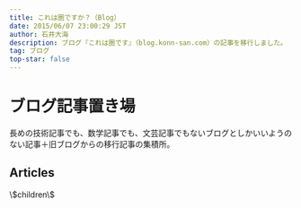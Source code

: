 ```yaml
---
title: これは圏ですか？（Blog）
date: 2015/06/07 23:00:29 JST
author: 石井大海
description: ブログ『これは圏です』（blog.konn-san.com）の記事を移行しました。
tag: ブログ
top-star: false
---
```


ブログ記事置き場
================
長めの技術記事でも、数学記事でも、文芸記事でもないブログとしかいいようのない記事＋旧ブログからの移行記事の集積所。

Articles
--------

<dl id="children">
\$children\$
</dl>
